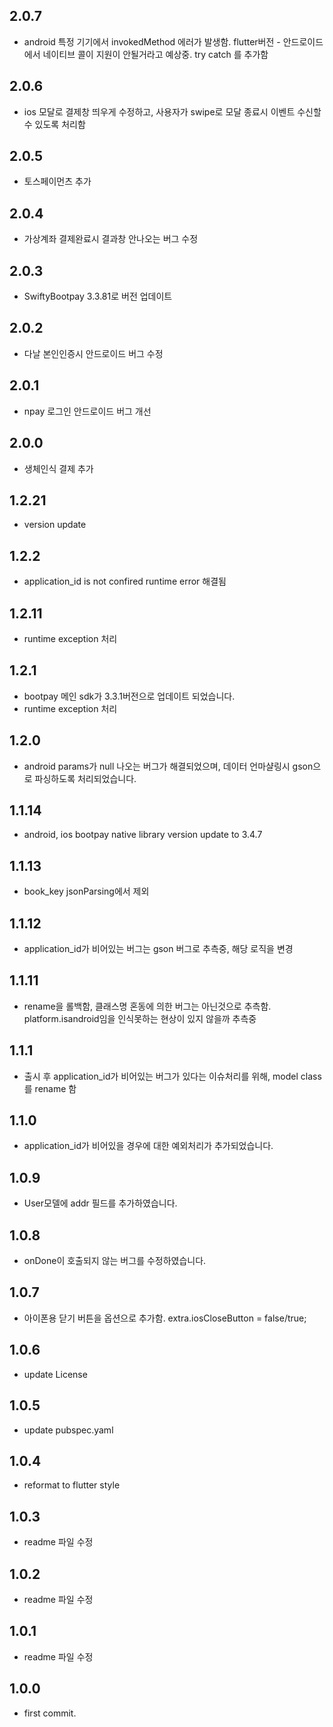 ## 2.0.7
* android 특정 기기에서 invokedMethod 에러가 발생함. flutter버전 - 안드로이드에서 네이티브 콜이 지원이 안될거라고 예상중. try catch 를 추가함    

## 2.0.6
* ios 모달로 결제창 띄우게 수정하고, 사용자가 swipe로 모달 종료시 이벤트 수신할 수 있도록 처리함   

## 2.0.5
* 토스페이먼츠 추가  

## 2.0.4
* 가상계좌 결제완료시 결과창 안나오는 버그 수정 

## 2.0.3
* SwiftyBootpay 3.3.81로 버전 업데이트  

## 2.0.2
* 다날 본인인증시 안드로이드 버그 수정  

## 2.0.1
* npay 로그인 안드로이드 버그 개선   

## 2.0.0
* 생체인식 결제 추가  

## 1.2.21
* version update 

## 1.2.2
* application_id is not confired runtime error 해결됨 

## 1.2.11
* runtime exception 처리 

## 1.2.1
* bootpay 메인 sdk가 3.3.1버전으로 업데이트 되었습니다.
* runtime exception 처리 

## 1.2.0
* android params가 null 나오는 버그가 해결되었으며, 데이터 언마샬링시 gson으로 파싱하도록 처리되었습니다. 

## 1.1.14
* android, ios bootpay native library version update to 3.4.7  

## 1.1.13
* book_key jsonParsing에서 제외  


## 1.1.12
* application_id가 비어있는 버그는 gson 버그로 추측중, 해당 로직을 변경  

## 1.1.11
* rename을 롤백함, 클래스명 혼동에 의한 버그는 아닌것으로 추측함. platform.isandroid임을 인식못하는 현상이 있지 않을까 추측중   

## 1.1.1
* 출시 후 application_id가 비어있는 버그가 있다는 이슈처리를 위해, model class를 rename 함  

## 1.1.0
* application_id가 비어있을 경우에 대한 예외처리가 추가되었습니다. 

## 1.0.9
* User모델에 addr 필드를 추가하였습니다.

## 1.0.8
* onDone이 호출되지 않는 버그를 수정하였습니다.

## 1.0.7
* 아이폰용 닫기 버튼을 옵션으로 추가함. extra.iosCloseButton = false/true;

## 1.0.6
* update License 

## 1.0.5
* update pubspec.yaml 

## 1.0.4 
* reformat to flutter style

## 1.0.3
* readme 파일 수정 

## 1.0.2
* readme 파일 수정 

## 1.0.1
* readme 파일 수정 

## 1.0.0
* first commit.

